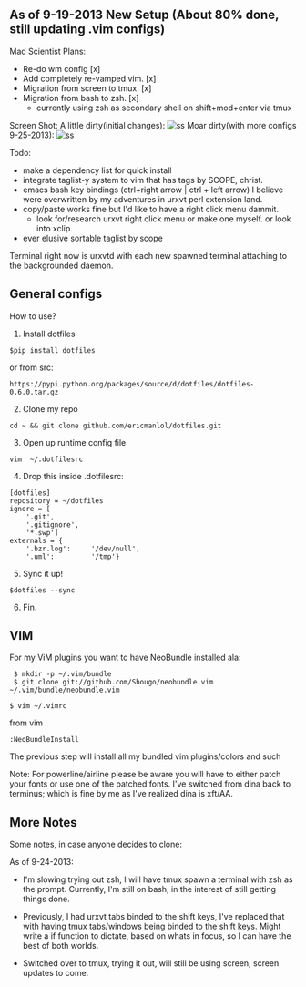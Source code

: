 As of 9-19-2013 New Setup (About 80% done, still updating .vim configs)
--------------------------
Mad Scientist Plans:
- Re-do wm config [x]
- Add completely re-vamped vim. [x]
- Migration from screen to tmux. [x]
- Migration from bash to zsh. [x]
    - currently using zsh as secondary shell on shift+mod+enter via tmux


Screen Shot:
A little dirty(initial changes):
![ss](http://i.imgur.com/3QPJM7J.jpg)
Moar dirty(with more configs 9-25-2013):
![ss](http://i.imgur.com/XlbOoVM.png)




Todo: 
- make a dependency list for quick install
- integrate taglist-y system to vim that has tags by SCOPE, christ.
- emacs bash key bindings (ctrl+right arrow | ctrl + left arrow) I believe 
were overwritten by my adventures in urxvt perl extension land.
- copy/paste works fine but I'd like to have a right click menu dammit. 
    - look for/research urxvt right click menu or make one myself. or look into xclip.
- ever elusive sortable taglist by scope

Terminal right now is urxvtd with each new spawned terminal attaching to the
backgrounded daemon.

General configs
---------------
How to use?

1.  Install dotfiles
```
$pip install dotfiles
```
or from src:
```
https://pypi.python.org/packages/source/d/dotfiles/dotfiles-0.6.0.tar.gz
```

2.  Clone my repo
``` 
cd ~ && git clone github.com/ericmanlol/dotfiles.git
```

3.  Open up runtime config file
```
vim  ~/.dotfilesrc
```

4.  Drop this inside .dotfilesrc:
```
[dotfiles]
repository = ~/dotfiles
ignore = [
    '.git',
    '.gitignore',
    '*.swp']
externals = {
    '.bzr.log':     '/dev/null',
    '.uml':         '/tmp'}
```
5.  Sync it up!  
```
$dotfiles --sync
```

6.  Fin.


VIM
---
For my ViM plugins you want to have NeoBundle installed ala:
```
 $ mkdir -p ~/.vim/bundle
 $ git clone git://github.com/Shougo/neobundle.vim ~/.vim/bundle/neobundle.vim
```
```
$ vim ~/.vimrc
```
from vim
``` 
:NeoBundleInstall
```

The previous step will install all my bundled vim plugins/colors and such

Note: For powerline/airline please be aware you will have to either patch your fonts or use one of the patched fonts.
I've switched from dina back to terminus; which is fine by me as I've realized dina is xft/AA. 


More Notes
----------
Some notes, in case anyone decides to clone:

As of 9-24-2013:



- I'm slowing trying out zsh, I will have tmux spawn a terminal with zsh as the prompt. Currently, I'm still on bash; in the interest of still getting things done.

- Previously, I had urxvt tabs binded to the shift keys, I've replaced that with having tmux tabs/windows being binded to the shift keys. Might write a if function to dictate, based on whats in focus, so I can have the best of both worlds.

- Switched over to tmux, trying it out, will still be using screen, screen updates to come.





